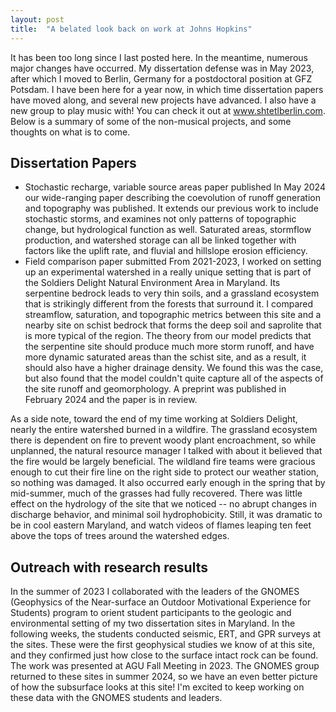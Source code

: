 ```yaml
---
layout: post
title:  "A belated look back on work at Johns Hopkins"
---
```


It has been too long since I last posted here. In the meantime, numerous major changes have occurred. My dissertation defense was in May 2023, after which I moved to Berlin, Germany for a postdoctoral position at GFZ Potsdam. I have been here for a year now, in which time dissertation papers have moved along, and several new projects have advanced. I also have a new group to play music with! You can check it out at www.shtetlberlin.com. Below is a summary of some of the non-musical projects, and some thoughts on what is to come. 

## Dissertation Papers
- Stochastic recharge, variable source areas paper published
In May 2024 our wide-ranging paper describing the coevolution of runoff generation and topography was published. It extends our previous work to include stochastic storms, and examines not only patterns of topographic change, but hydrological function as well. Saturated areas, stormflow production, and watershed storage can all be linked together with factors like the uplift rate, and fluvial and hillslope erosion efficiency. 
- Field comparison paper submitted
From 2021-2023, I worked on setting up an experimental watershed in a really unique setting that is part of the Soldiers Delight Natural Environment Area in Maryland. Its serpentine bedrock leads to very thin soils, and a grassland ecosystem that is strikingly different from the forests that surround it. I compared streamflow, saturation, and topographic metrics between this site and a nearby site on schist bedrock that forms the deep soil and saprolite that is more typical of the region. The theory from our model predicts that the serpentine site should produce much more storm runoff, and have more dynamic saturated areas than the schist site, and as a result, it should also have a higher drainage density. We found this was the case, but also found that the model couldn't quite capture all of the aspects of the site runoff and geomorphology. A preprint was published in February 2024 and the paper is in review. 

As a side note, toward the end of my time working at Soldiers Delight, nearly the entire watershed burned in a wildfire. The grassland ecosystem there is dependent on fire to prevent woody plant encroachment, so while unplanned, the natural resource manager I talked with about it believed that the fire would be largely beneficial. The wildland fire teams were gracious enough to cut their fire line on the right side to protect our weather station, so nothing was damaged. It also occurred early enough in the spring that by mid-summer, much of the grasses had fully recovered. There was little effect on the hydrology of the site that we noticed -- no abrupt changes in discharge behavior, and minimal soil hydrophobicity. Still, it was dramatic to be in cool eastern Maryland, and watch videos of flames leaping ten feet above the tops of trees around the watershed edges.

## Outreach with research results
In the summer of 2023 I collaborated with the leaders of the GNOMES (Geophysics of the Near-surface an Outdoor Motivational Experience for Students) program to orient student participants to the geologic and environmental setting of my two dissertation sites in Maryland. In the following weeks, the students conducted seismic, ERT, and GPR surveys at the sites. These were the first geophysical studies we know of at this site, and they confirmed just how close to the surface intact rock can be found. The work was presented at AGU Fall Meeting in 2023. The GNOMES group returned to these sites in summer 2024, so we have an even better picture of how the subsurface looks at this site! I'm excited to keep working on these data with the GNOMES students and leaders. 